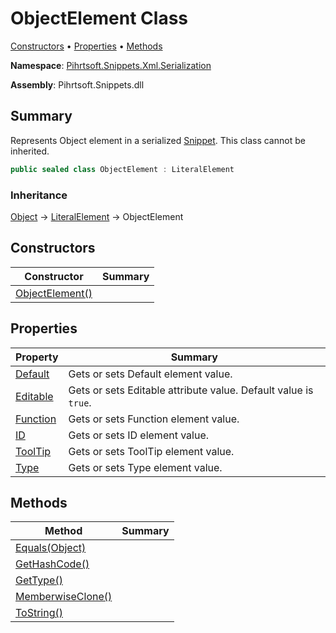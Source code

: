 # ObjectElement Class

[Constructors](#constructors) &#x2022; [Properties](#properties) &#x2022; [Methods](#methods)

**Namespace**: [Pihrtsoft.Snippets.Xml.Serialization](../README.md)

**Assembly**: Pihrtsoft\.Snippets\.dll

## Summary

Represents Object element in a serialized [Snippet](../../../Snippet/README.md)\. This class cannot be inherited\.

```csharp
public sealed class ObjectElement : LiteralElement
```

### Inheritance

[Object](https://docs.microsoft.com/en-us/dotnet/api/system.object) &#x2192; [LiteralElement](../LiteralElement/README.md) &#x2192; ObjectElement

## Constructors

| Constructor | Summary |
| ----------- | ------- |
| [ObjectElement()](-ctor/README.md) | |

## Properties

| Property | Summary |
| -------- | ------- |
| [Default](../LiteralElement/Default/README.md) | Gets or sets Default element value\. |
| [Editable](../LiteralElement/Editable/README.md) | Gets or sets Editable attribute value\. Default value is `true`\. |
| [Function](../LiteralElement/Function/README.md) | Gets or sets Function element value\. |
| [ID](../LiteralElement/ID/README.md) | Gets or sets ID element value\. |
| [ToolTip](../LiteralElement/ToolTip/README.md) | Gets or sets ToolTip element value\. |
| [Type](Type/README.md) | Gets or sets Type element value\. |

## Methods

| Method | Summary |
| ------ | ------- |
| [Equals(Object)](https://docs.microsoft.com/en-us/dotnet/api/system.object.equals) | |
| [GetHashCode()](https://docs.microsoft.com/en-us/dotnet/api/system.object.gethashcode) | |
| [GetType()](https://docs.microsoft.com/en-us/dotnet/api/system.object.gettype) | |
| [MemberwiseClone()](https://docs.microsoft.com/en-us/dotnet/api/system.object.memberwiseclone) | |
| [ToString()](https://docs.microsoft.com/en-us/dotnet/api/system.object.tostring) | |

